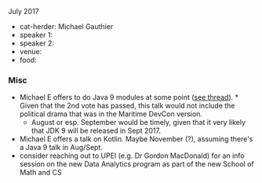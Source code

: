 
July 2017

- cat-herder: Michael Gauthier
- speaker 1:
- speaker 2:
- venue:
- food: 

### Misc

* Michael E offers to do Java 9 modules at some point ([see thread](https://github.com/peidevs/Event_Resources/issues/55)).     * Given that the 2nd vote has passed, this talk would not include the political drama that was in the Maritime DevCon version. 
  * August or esp. September would be timely, given that it very likely that JDK 9 will be released in Sept 2017.
* Michael E offers a talk on Kotlin. Maybe November (?), assuming there's a Java 9 talk in Aug/Sept.
* consider reaching out to UPEI (e.g. Dr Gordon MacDonald) for an info session on the new Data Analytics program as part of the new School of Math and CS
